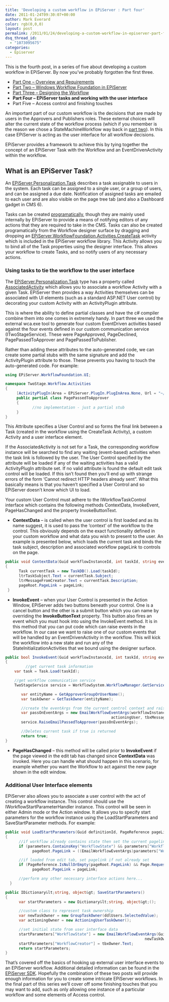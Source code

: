 ```yaml
---
title: 'Developing a custom workflow in EPiServer : Part four'
date: 2011-01-24T09:30:07+00:00
author: Mark Everard
color: rgb(0,0,0)
layout: post
permalink: /2011/01/24/developing-a-custom-workflow-in-episerver-part-four-2/
dsq_thread_id:
  - "1073095675"
categories:
  - Episerver
---
```

This is the fourth post, in a series of five about developing a custom workflow in EPiServer. By now you&#8217;ve probably forgotten the first three.

  *  <a title="Part One: Overview and Requirements" href="/2010/09/29/developing-a-custom-workflow-in-episerver-part-one/">Part One &#8211; Overview and Requirements</a>
  * <a title="Part Two: Windows Workflow Foundation in EPiServer" href="/2010/09/30/developing-a-custom-workflow-in-episerver-part-two/">Part Two &#8211; Windows Workflow Foundation in EPiServer</a>
  * <a href="/2010/11/10/developing-a-custom-workflow-in-episerver-part-three/">Part Three &#8211; Designing the Workflow</a>
  * **Part Four &#8211; EPiServer tasks and working with the user interface**
  * Part Five &#8211; Access control and finishing touches

An important part of our custom workflow is the decisions that are made by users in the Approvers and Publishers roles. These external choices will alter the current state of the workflow process (which if you remember is the reason we chose a StateMachineWorkflow way back in <a title="Windows Workflow Foundation in EPiServer" href="/2010/09/30/developing-a-custom-workflow-in-episerver-part-two/" target="_blank">part two</a>). In this case EPiServer is acting as the user interface for all workflow decisions.

EPiServer provides a framework to achieve this by tying together the concept of an EPiServer Task with the Workflow and an EventDrivenActivity within the workflow.

## What is an EPiServer Task?
An <a title="EPiServer.Personalization.Task" href="http://sdk.episerver.com/library/cms6/html/T_EPiServer_Personalization_Task.htm" target="_blank">EPiServer.Personalization.Task</a> describes a task assignable to users in the system. Each task can be assigned to a single user, or a group of users, and can be assigned a due date. Notification of assigned tasks are emailed to each user and are also visible on the page tree tab (and also a Dashboard gadget in CMS 6).

Tasks can be created <a title="Create EPiServer Tasks Programatically" href="http://krompaco.nu/episerver-task-by-code/" target="_blank">programatically</a>, though they are mainly used internally by EPiServer to provide a means of notifying editors of any actions that they are required to take in the CMS. Tasks can also be created programatically from the Workflow designer surface by dragging and dropping an [EPiServer.WorkflowFoundation.Activities.CreateTask](http://sdk.episerver.com/library/cms5/html/T_EPiServer_WorkflowFoundation_Activities_CreateTask.htm) activity which is included in the EPiServer workflow library. This Activity allows you to bind all of the Task properties using the designer interface. This allows your workflow to create Tasks, and so notify users of any necessary actions.

### Using tasks to tie the workflow to the user interface
The <a title="EPiServer.Personalization.Task" href="http://sdk.episerver.com/library/cms6/html/T_EPiServer_Personalization_Task.htm" target="_blank">EPiServer.Personalization.Task</a> type has a property called [AssociatedActivity](http://sdk.episerver.com/library/cms5/html/P_EPiServer_WorkflowFoundation_Activities_CreateTask_AssociatedActivity.htm) which allows you to associate a workflow Activity with a given Task. EPiServer then provides a way Activities themselves can be associated with UI elements (such as a standard ASP.NET User control) by decorating your custom Activity with an ActivityPlugin attribute.

This is where the ability to define partial classes and have the c# compiler combine them into one comes in extremely handy. In part three we used the external wca.exe tool to generate four custom EventDriven activities based against the four events defined in our custom communication service (ITwoStageService). These were PageApproved, PageDeclined, PagePassedToApprover and PagePassedToPublisher.

Rather than adding these attributes to the auto-generated code, we can create some partial stubs with the same signature and add the ActivityPlugin attribute to those. These prevents you having to touch the auto-generated code. For example:

~~~csharp
using EPiServer.WorkflowFoundation.UI;

namespace TwoStage.Workflow.Activities
{
     [ActivityPlugIn(Area = EPiServer.PlugIn.PlugInArea.None, Url = "~/Templates/Plugins/Workflows/ApproverDecisionControl.ascx")]
     public partial class PagePassedToApprover
     {
            //no implementation - just a partial stub
     }
}
~~~

This Attribute specifies a User Control and so forms the final link between a Task (created in the workflow using the CreateTask Activity), a custom Activity and a user interface element.

If the AssociatedActivity is not set for a Task, the corresponding workflow instance will be searched to find any waiting (event-based) activities when the task link is followed by the user. The User Control specified by the attribute will be loaded if any of the waiting activities has a valid ActivityPlugIn attribute set. If no valid attribute is found the default edit task control will be loaded. If this isn&#8217;t found then you&#8217;ll end up with strange errors of the form &#8216;Cannot redirect HTTP headers already sent&#8221;. What this basically means is that you haven&#8217;t specified a User Control and so EPiServer doesn&#8217;t know which UI to load.

Your custom User Control must adhere to the IWorkflowTaskControl interface which contains the following methods ContextData, InvokeEvent, PageHasChanged and the property InvokeButtonText.

* **ContextData** &#8211; is called when the user control is first loaded and as its name suggest, it is used to pass the &#8216;context&#8217; of the workflow to the control. This obviously depends on the exact functionality defined in your custom workflow and what data you wish to present to the user. An example is presented below, which loads the current task and binds the task subject, description and associated workflow pageLink to controls on the page.

~~~csharp
public void ContextData(Guid workflowInstanceId, int taskId, string eventQualifiedName, PageReference pageLink)
{
      Task currentTask = new TaskDB().Load(taskId);
      ltrTaskSubject.Text = currentTask.Subject;
      ltrMessageFromCreator.Text = currentTask.Description;
      pageRoot.PageLink = pageLink;
 }
~~~

* **InvokeEvent** &#8211; when your User Control is presented in the Action Window, EPiServer adds two buttons beneath your control. One is a cancel button and the other is a submit button which you can name by overriding the **InvokeButtonText** property. This button also fires an event which you must hook into using the InvokeEvent method. It is in this method that you can put code which can raise events in the workflow. In our case we want to raise one of our custom events that will be handled by an EventDrivenActivity in the workflow. This will kick the workflow into a new state and run any of the StateInitializationActivities that we bound using the designer surface.

~~~csharp
public bool InvokeEvent(Guid workflowInstanceId, int taskId, string eventQualifiedName)
{
         //get current task information
	var task = Task.Load(taskId);

	//get workflow communication service
	TwoStageService service = WorkflowSystem.WorkflowManager.GetService&lt;TwoStageService&gt;();

       var entityName = GetApproverGroupOrUserName();
       var taskOwner = GetTaskOwner(entityName);

       //create the eventArgs from the current control context and raise the necessary event in the workflow communication service
       var passOnEventArgs = new EmailWorkflowEventArgs(workflowInstanceId, pageRoot.PageLink, taskOwner,
	                                           actioningUser, tbxMessageApprover.Text);
       service.RaiseEmailPassedToApprover(passOnEventArgs);

       //Deletes current task if true is returned
       return true;
}
~~~

* **PageHasChanged** &#8211; this method will be called prior to **InvokeEvent** if the page viewed in the edit tab has changed since **ContextData** was invoked. Here you can handle what should happen in this scenario, for example whether you want the Workflow to act against the new page shown in the edit window.

### Additional User Interface elements

EPiServer also allows you to associate a user control with the act of creating a workflow instance. This control should use the IWorkflowStartParameterHandler instance. This control will be seen in either Admin mode or the Action window. It allows you to specify start parameters for the workflow instance using the LoadStartParameters and SaveStartParameter methods. For example:

~~~csharp
public void LoadStartParameters(Guid definitionId, PageReference pageLink, bool definitionMode, IDictionary&lt;string, object&gt; parameters)
{
      //if workflow already contains state then set the current pagelink
      if (parameters.ContainsKey("WorkflowState") && parameters["WorkflowState"].GetType() == typeof(EmailWorkflowEventArgs))
            pageRoot.PageLink = ((EmailWorkflowEventArgs)parameters["WorkflowState"]).PageLink;

      //if loaded from edit tab, set pagelink if not already set
      if (PageReference.IsNullOrEmpty(pageRoot.PageLink) && Page.Request["currentPage"] != null)
            pageRoot.PageLink = pageLink;

      //perform any other necessary interface actions here...
  }

public IDictionary&lt;string, object&gt; SaveStartParameters()
{
      var startParameters = new Dictionary&lt;string, object&gt;();

      //custom class to represent task ownership
      var newTaskOwner = new GroupTaskOwner(ddlUsers.SelectedValue);
      var actioningOwner = new ActioningUserTaskOwner();

      //set initial state from user interface data
      startParameters["WorkflowState"] = new EmailWorkflowEventArgs(Guid.Empty, pageRoot.PageLink,
                                                              newTaskOwner, actioningOwner, tbxDescription.Text);
      startParameters["WorkflowCreator"] = tbxOwner.Text;
      return startParameters;
}
~~~

That&#8217;s covered off the basics of hooking up external user interface events to an EPiServer workflow. Additional detailed information can be found in the <a title="Developing Workflows" href="http://sdk.episerver.com/library/cms5/Developers%20Guide/Workflows/Developing%20Workflows.htm" target="_blank">EPiServer SDK</a>. Hopefully the combination of these two posts will provide enough information for you to create some intricate EPiServer workflows. In the final part of this series we&#8217;ll cover off some finishing touches that you may want to add, such as only allowing one instance of a particular workflow and some elements of Access control. 